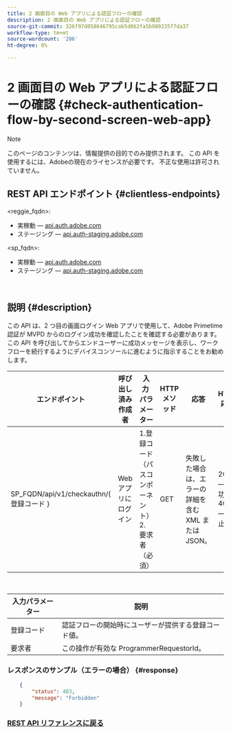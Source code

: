 ```yaml
---
title: 2 画面目の Web アプリによる認証フローの確認
description: 2 画面目の Web アプリによる認証フローの確認
source-git-commit: 326f97d058646795cab5d062fa5b980235f7da37
workflow-type: tm+mt
source-wordcount: '206'
ht-degree: 0%

---
```



# 2 画面目の Web アプリによる認証フローの確認 {#check-authentication-flow-by-second-screen-web-app}

>[!NOTE]
>
>このページのコンテンツは、情報提供の目的でのみ提供されます。 この API を使用するには、Adobeの現在のライセンスが必要です。 不正な使用は許可されていません。

## REST API エンドポイント {#clientless-endpoints}

&lt;reggie_fqdn>:

* 実稼動 — [api.auth.adobe.com](http://api.auth.adobe.com/)
* ステージング — [api.auth-staging.adobe.com](http://api.auth-staging.adobe.com/)

&lt;sp_fqdn>:

* 実稼動 — [api.auth.adobe.com](http://api.auth.adobe.com/)
* ステージング — [api.auth-staging.adobe.com](http://api.auth-staging.adobe.com/)

</br>

## 説明 {#description}

この API は、2 つ目の画面ログイン Web アプリで使用して、Adobe Primetime認証が MVPD からのログイン成功を確認したことを確認する必要があります。 この API を呼び出してからエンドユーザーに成功メッセージを表示し、ワークフローを続行するようにデバイスコンソールに進むように指示することをお勧めします。


| エンドポイント | 呼び出し済み  </br>作成者 | 入力   </br>パラメーター | HTTP  </br>メソッド | 応答 | HTTP  </br>応答 |
| --- | --- | --- | --- | --- | --- |
| SP_FQDN/api/v1/checkauthn/{ 登録コード } | Web アプリにログイン | 1.登録コード  </br>    （パスコンポーネント）</br>2.  要求者  </br>    （必須） | GET | 失敗した場合は、エラーの詳細を含む XML または JSON。 | 200 — 成功   </br>403 — 禁止 |

</br>

| 入力パラメーター | 説明 |
| ----------------- | --------------------------------------------------------------------------------------------- |
| 登録コード | 認証フローの開始時にユーザーが提供する登録コード値。 |
| 要求者 | この操作が有効な ProgrammerRequestorId。 |


### レスポンスのサンプル（エラーの場合） {#response}

```JSON
    {
        "status": 403,
        "message": "Forbidden"
    }
```

### [REST API リファレンスに戻る](/help/authentication/rest-api-reference.md)
